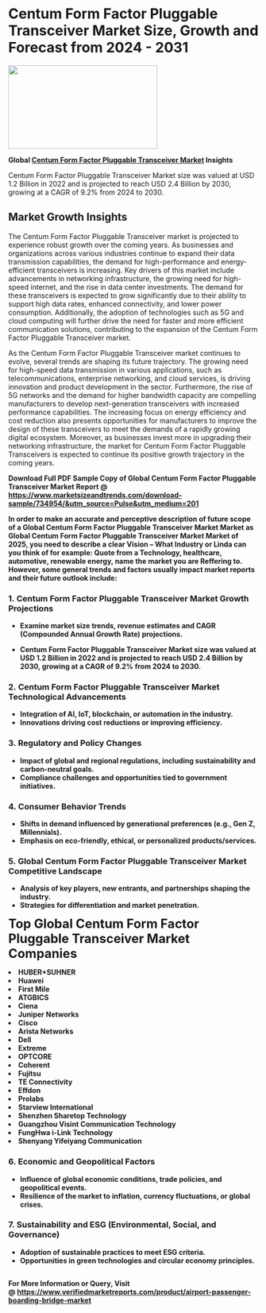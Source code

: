 <H1>Centum Form Factor Pluggable Transceiver Market Size, Growth and Forecast from 2024 - 2031</H1><img class="aligncenter size-medium wp-image-584254" src="https://thirdeyenews.in/wp-content/uploads/2024/09/Global-Market-Research-300x168.jpeg" alt="" width="300" height="168" /><p><strong>Global&nbsp;<a href="https://www.marketsizeandtrends.com/download-sample/734954/&amp;utm_source=Pulse&amp;utm_medium=201">Centum Form Factor Pluggable Transceiver Market</a> Insights</strong></p><p>Centum Form Factor Pluggable Transceiver Market size was valued at USD 1.2 Billion in 2022 and is projected to reach USD 2.4 Billion by 2030, growing at a CAGR of 9.2% from 2024 to 2030.</p><p><h2>Market Growth Insights</h2> <p>The Centum Form Factor Pluggable Transceiver market is projected to experience robust growth over the coming years. As businesses and organizations across various industries continue to expand their data transmission capabilities, the demand for high-performance and energy-efficient transceivers is increasing. Key drivers of this market include advancements in networking infrastructure, the growing need for high-speed internet, and the rise in data center investments. The demand for these transceivers is expected to grow significantly due to their ability to support high data rates, enhanced connectivity, and lower power consumption. Additionally, the adoption of technologies such as 5G and cloud computing will further drive the need for faster and more efficient communication solutions, contributing to the expansion of the Centum Form Factor Pluggable Transceiver market.</p> <p><strong></strong></p> <p>As the Centum Form Factor Pluggable Transceiver market continues to evolve, several trends are shaping its future trajectory. The growing need for high-speed data transmission in various applications, such as telecommunications, enterprise networking, and cloud services, is driving innovation and product development in the sector. Furthermore, the rise of 5G networks and the demand for higher bandwidth capacity are compelling manufacturers to develop next-generation transceivers with increased performance capabilities. The increasing focus on energy efficiency and cost reduction also presents opportunities for manufacturers to improve the design of these transceivers to meet the demands of a rapidly growing digital ecosystem. Moreover, as businesses invest more in upgrading their networking infrastructure, the market for Centum Form Factor Pluggable Transceivers is expected to continue its positive growth trajectory in the coming years.</p> <p><strong></p><p><span class=""><strong>Download Full PDF Sample Copy of Global Centum Form Factor Pluggable Transceiver Market Report</strong> @ <a href="https://www.marketsizeandtrends.com/download-sample/734954/&amp;utm_source=Pulse&amp;utm_medium=201" target="_blank">https://www.marketsizeandtrends.com/download-sample/734954/&amp;utm_source=Pulse&amp;utm_medium=201</a></span></p><p>In order to make an accurate and perceptive description of future scope of a Global&nbsp;Centum Form Factor Pluggable Transceiver Market Market as Global&nbsp;Centum Form Factor Pluggable Transceiver Market Market of 2025, you need to describe a clear Vision &ndash; What Industry or Linda can you think of for example: Quote from a Technology, healthcare, automotive, renewable energy, name the market you are Reffering to. However, some general trends and factors usually impact market reports and their future outlook include:</p><h3>1.&nbsp;<strong>Centum Form Factor Pluggable Transceiver Market Growth Projections</strong></h3><ul><li>Examine market size trends, revenue estimates and CAGR (Compounded Annual Growth Rate) projections.</li><li><p>Centum Form Factor Pluggable Transceiver Market size was valued at USD 1.2 Billion in 2022 and is projected to reach USD 2.4 Billion by 2030, growing at a CAGR of 9.2% from 2024 to 2030.</p></li></ul><h3>2.&nbsp;<strong>Centum Form Factor Pluggable Transceiver Market Technological Advancements</strong></h3><ul><li>Integration of AI, IoT, blockchain, or automation in the industry.</li><li>Innovations driving cost reductions or improving efficiency.</li></ul><h3>3.&nbsp;<strong>Regulatory and Policy Changes</strong></h3><ul><li>Impact of global and regional regulations, including sustainability and carbon-neutral goals.</li><li>Compliance challenges and opportunities tied to government initiatives.</li></ul><h3>4.&nbsp;<strong>Consumer Behavior Trends</strong></h3><ul><li>Shifts in demand influenced by generational preferences (e.g., Gen Z, Millennials).</li><li>Emphasis on eco-friendly, ethical, or personalized products/services.</li></ul><h3>5.&nbsp;<strong>Global Centum Form Factor Pluggable Transceiver Market Competitive Landscape</strong></h3><ul><li>Analysis of key players, new entrants, and partnerships shaping the industry.</li><li>Strategies for differentiation and market penetration.</li></ul><p data-pm-slice="1 1 []"><span style="color: inherit; font-family: inherit; font-size: 25px;">Top Global Centum Form Factor Pluggable Transceiver Market Companies</span></p><div class="" data-test-id=""><p><li>HUBER+SUHNER</li><li> Huawei</li><li> First Mile</li><li> ATGBICS</li><li> Ciena</li><li> Juniper Networks</li><li> Cisco</li><li> Arista Networks</li><li> Dell</li><li> Extreme</li><li> OPTCORE</li><li> Coherent</li><li> Fujitsu</li><li> TE Connectivity</li><li> Effdon</li><li> Prolabs</li><li> Starview International</li><li> Shenzhen Sharetop Technology</li><li> Guangzhou Visint Communication Technology</li><li> FungHwa i-Link Technology</li><li> Shenyang Yifeiyang Communication</li></p></div><h3>6.&nbsp;<strong>Economic and Geopolitical Factors</strong></h3><ul><li>Influence of global economic conditions, trade policies, and geopolitical events.</li><li>Resilience of the market to inflation, currency fluctuations, or global crises.</li></ul><h3>7.&nbsp;<strong>Sustainability and ESG (Environmental, Social, and Governance)</strong></h3><ul><li>Adoption of sustainable practices to meet ESG criteria.</li><li>Opportunities in green technologies and circular economy principles.</li></ul><h2><strong style="font-size: 14px;">For More Information or Query, Visit @&nbsp;</strong><a style="background-color: #ffffff; font-size: 14px;" href="https://www.marketsizeandtrends.com/report/centum-form-factor-pluggable-transceiver-market/" target="_blank">https://www.verifiedmarketreports.com/product/airport-passenger-boarding-bridge-market</a></h2>
